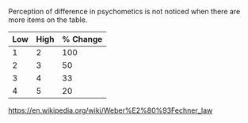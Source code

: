 Perception of difference in psychometics is not noticed when there are more items on the table.

|Low|High|% Change|
|---|----|--------|
|1|2|100|
|2|3|50|
|3|4|33|
|4|5|20|


https://en.wikipedia.org/wiki/Weber%E2%80%93Fechner_law
